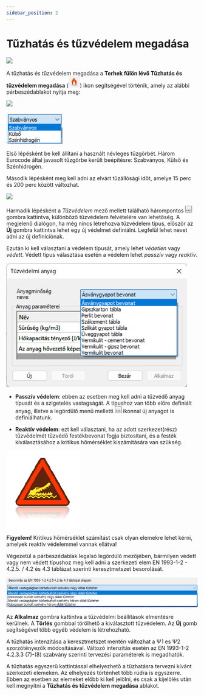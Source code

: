 ```yaml
---
sidebar_position: 2
---
```

# Tűzhatás és tűzvédelem megadása

<!-- wp:image {"align":"center","id":37644,"width":837,"height":48,"sizeSlug":"full","linkDestination":"media","className":"is-style-editorskit-rounded"} -->

[![](https://consteelsoftware.com/wp-content/uploads/2022/06/tab_tuz.png)](./img/wp-content-uploads-2022-06-tab_tuz.png)

<!-- /wp:image -->

<!-- wp:paragraph {"align":"justify"} -->

A tűzhatás és tűzvédelem megadása a **Terhek **fülön lévő T**űzhatás és tűzvédelem megadása** (![](./img/wp-content-uploads-2021-04-12-2-fire.png)) ikon segítségével történik, amely az alábbi párbeszédablakot nyitja meg:

<!-- /wp:paragraph -->

<!-- wp:image {"align":"center","id":37652,"width":320,"height":457,"sizeSlug":"full","linkDestination":"media","className":"is-style-editorskit-rounded"} -->

[![](https://consteelsoftware.com/wp-content/uploads/2022/06/dial_tuz_megadas.png)](./img/wp-content-uploads-2022-06-dial_tuz_megadas.png)

<!-- /wp:image -->

<!-- wp:image {"align":"right","id":37636,"width":111,"height":61,"sizeSlug":"full","linkDestination":"none","className":"is-style-editorskit-rounded"} -->

![](./img/wp-content-uploads-2022-06-scr_tuz_tipusok.png)

<!-- /wp:image -->

<!-- wp:paragraph {"align":"justify"} -->

Első lépésként be kell állítani a használt névleges tűzgörbét. Három Eurocode által javasolt tűzgörbe került beépítésre: Szabványos, Külső és Szénhidrogén.

<!-- /wp:paragraph -->

<!-- wp:paragraph -->

Második lépésként meg kell adni az elvárt tűzállósági időt, amelye 15 perc és 200 perc között változhat.

<!-- /wp:paragraph -->

<!-- wp:image {"align":"right","id":37660,"width":643,"height":321,"sizeSlug":"full","linkDestination":"media","className":"is-style-editorskit-rounded"} -->

[![](https://consteelsoftware.com/wp-content/uploads/2022/06/dial_tuz_vedelem.png)](./img/wp-content-uploads-2022-06-dial_tuz_vedelem.png)

<!-- /wp:image -->

<!-- wp:paragraph {"align":"justify"} -->

Harmadik lépésként a _Tűzvédelem_ mező mellett található hárompontos ![](./img/wp-content-uploads-2021-04-3dots-button.png) gombra kattintva, különböző tűzvédelem felvételére van lehetőség. A megjelenő dialógon, ha még nincs létrehozva tűzvédelem típus, először az **Új** gombra kattintva lehet egy új védelmet definiálni. Legfelül lehet nevet adni az új definíciónak.

<!-- /wp:paragraph -->

<!-- wp:spacer {"height":"10px"} -->

<!-- /wp:spacer -->

<!-- wp:paragraph {"align":"justify"} -->

Ezután ki kell választani a védelem típusát, amely lehet _védetlen_ vagy _védett_. Védett típus választása esetén a védelem lehet _passzív_ vagy _reaktív_.

<!-- /wp:paragraph -->

<!-- wp:image {"align":"right","id":37676,"width":238,"height":163,"sizeSlug":"full","linkDestination":"none","className":"is-style-editorskit-rounded"} -->

![](./img/wp-content-uploads-2022-06-dial_tuz_vedelem_passziv.png)

<!-- /wp:image -->

<!-- wp:list -->

- **Passzív védelem**: ebben az esetben meg kell adni a tűzvédő anyag típusát és a szigetelés vastagságát. A típushoz van több előre definiált anyag, illetve a legördülő menü melletti ![](./img/wp-content-uploads-2021-04-3dots-button.png) ikonnal új anyagot is definiálhatunk.

<!-- /wp:list -->

<!-- wp:list -->

- **Reaktív védelem**: ezt kell választani, ha az adott szerkezet(rész) tűzvédelmét tűzvédő festékbevonat fogja biztosítani, és a festék kiválasztásához a kritikus hőmérséklet kiszámítására van szükség.

<!-- /wp:list -->

<!-- wp:image {"align":"left","id":21420,"width":68,"height":72,"sizeSlug":"large","linkDestination":"none"} -->

![](./img/wp-content-uploads-2021-04-warning_croc.png)

<!-- /wp:image -->

<!-- wp:paragraph -->

**Figyelem!** Kritikus hőmérséklet számítást csak olyan elemekre lehet kérni, amelyek reaktív védelemmel vannak ellátva!

<!-- /wp:paragraph -->

<!-- wp:spacer {"height":"16px","editorskit":{"devices":false,"desktop":true,"tablet":true,"mobile":true,"loggedin":true,"loggedout":true,"acf_visibility":"","acf_field":"","acf_condition":"","acf_value":"","migrated":false,"unit_test":false},"editorskit_typography":{"name":"","family":"","weight":""},"extUtilities":[]} -->

<!-- /wp:spacer -->

<!-- wp:paragraph {"align":"justify"} -->

Végezetül a párbeszédablak legalsó legördülő mezőjében, bármilyen védett vagy nem védett típushoz meg kell adni a szerkezeti elem EN 1993-1-2 - 4.2.5. / 4.2 és 4.3 táblázat szerinti keresztmetszet besorolását.

<!-- /wp:paragraph -->

<!-- wp:image {"id":37668,"width":625,"height":98,"sizeSlug":"full","linkDestination":"none","className":"is-style-editorskit-rounded"} -->

![](./img/wp-content-uploads-2022-06-dial_tuz_vedelem_besorolas.png)

<!-- /wp:image -->

<!-- wp:paragraph {"align":"justify"} -->

Az **Alkalmaz** gombra kattintva a tűzvédelmi beállítások elmentésre kerülnek. A **Törlés** gombbal törölhető a kiválasztott tűzvédelem. Az **Új** gomb segítségével több egyéb védelem is létrehozható.

<!-- /wp:paragraph -->

<!-- wp:paragraph {"align":"justify"} -->

A tűzhatás intenzitása a keresztmetszet mentén változhat a Ψ1 es Ψ2 szorzótényezők módosításával. Változó intenzitás esetén az EN 1993-1-2 4.2.3.3 (7)-(8) szabvány szerinti tervezési paraméterek is megadhatók.

<!-- /wp:paragraph -->

<!-- wp:paragraph {"align":"justify"} -->

A tűzhatás egyszerű kattintással elhelyezhető a tűzhatásra tervezni kívánt szerkezeti elemeken. Az elhelyezés történhet több rúdra is egyszerre. Ebben az esetben az elemeket előbb ki kell jelölni, és csak a kijelölés után kell megnyitni a **Tűzhatás és tűzvédelem megadása** ablakot.

<!-- /wp:paragraph -->
